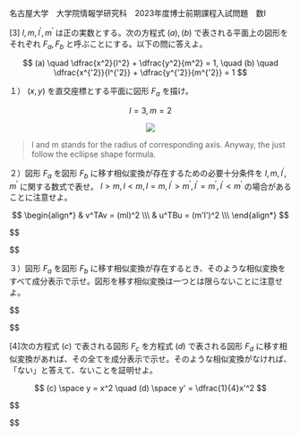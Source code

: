 名古屋大学　大学院情報学研究科　2023年度博士前期課程入試問題　数I

\[3] $l,m,l^{'},m^{'}$ は正の実数とする。次の方程式 $(a), (b)$ で表される平面上の図形をそれぞれ $F_a, F_b$ と呼ぶことにする。以下の問に答えよ。

$$
  (a) \quad \dfrac{x^2}{l^2} + \dfrac{y^2}{m^2} = 1, \quad (b) \quad \dfrac{x^{'2}}{l^{'2}} + \dfrac{y^{'2}}{m^{'2}} = 1
$$

１） $(x,y)$ を直交座標とする平面に図形 $F_a$ を描け。

$$ l = 3, m = 2$$ 

<p align="center">
    <img src="https://gcdnb.pbrd.co/images/FodkXBGAQtXz.png?o=1"/>
</p>

> l and m stands for the radius of corresponding axis. Anyway, the just follow the ecllipse shape formula.

２）図形 $F_a$ を図形 $F_b$ に移す相似変換が存在するための必要十分条件を $l,m,l^{'},m^{'}$ に関する数式で表せ。 $l > m, l < m, l = m, l^{'} > m^{'}, l^{'} = m^{'},  l^{'} < m^{'}$ の場合があることに注意せよ。

$$
  \begin{align*}
    & v^TAv = (ml)^2 \\\
    & u^TBu = (m'l')^2 \\\ 
  \end{align*}
$$

$$
  
$$

３）図形 $F_a$ を図形 $F_b$ に移す相似変換が存在するとき、そのような相似変換をすべて成分表示で示せ。図形を移す相似変換は一つとは限らないことに注意せよ。

$$

$$

\[4]次の方程式 $(c)$ で表される図形 $F_c$ を方程式 $(d)$ で表される図形 $F_d$ に移す相似変換があれば、その全てを成分表示で示せ。そのような相似変換がなければ、「ない」と答えて、ないことを証明せよ。

$$
  (c) \space y = x^2 \quad (d) \space y' = \dfrac{1}{4}x'^2
$$

$$

$$